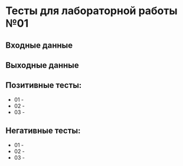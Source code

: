 # Тесты для лабораторной работы №01
## Входные данные

## Выходные данные

## Позитивные тесты:
- 01 - 
- 02 - 
- 03 -
## Негативные тесты:
- 01 - 
- 02 - 
- 03 - 

 
